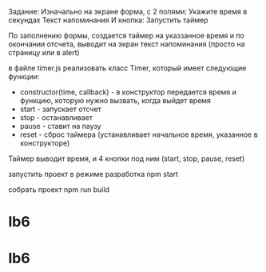 Задание:
Изначально на экране форма, с 2 полями:
Укажите время в секундах
Текст напоминания
И кнопка:
Запустить таймер

По заполнению формы, создается таймер на указзанное время и по окончании отсчета, выводит на экран текст напоминания (просто на страницу или в alert)

в файле timer.js реализовать класс Timer, который имеет следующие функции:
- constructor(time, callback) - в конструктор передается время и функцию, которую нужно вызвать, когда выйдет время
- start - запускает отсчет
- stop - останавливает
- pause - ставит на паузу
- reset - сброс таймера (устанавливает начальное время, указанное в конструкторе)

Таймер выводит время, и 4 кнопки под ним (start, stop, pause, reset)

запустить проект в режиме разработка
npm start

собрать проект
npm run build
# lb6
# lb6
